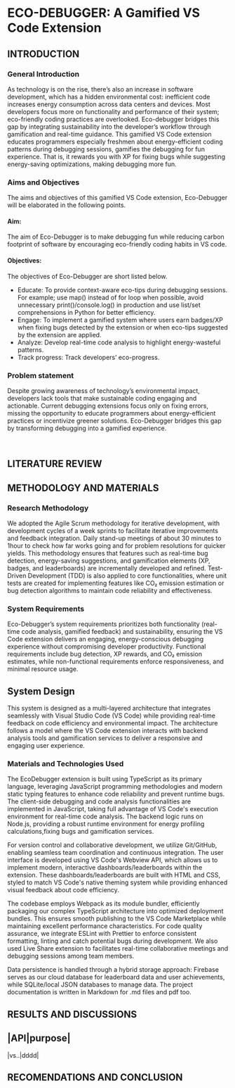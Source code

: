 # ECO-DEBUGGER: A Gamified VS Code Extension




## INTRODUCTION

### General Introduction
As technology is on the rise, there’s also an increase in software development, which has a hidden environmental cost: inefficient code increases energy consumption across data centers and devices. Most developers focus more on functionality and performance of their system; eco-friendly coding practices are overlooked. Eco-debugger bridges this gap by integrating sustainability into the developer’s workflow through gamification and real-time guidance. This gamified VS Code extension educates programmers especially freshmen about energy-efficient coding patterns during debugging sessions, gamifies the debugging for fun experience. That is, it rewards you with XP for fixing bugs while suggesting energy-saving optimizations, making debugging more fun.

### Aims and Objectives
The aims and objectives of this gamified VS Code extension, Eco-Debugger will be elaborated in the following points.
#### Aim:
The aim of Eco-Debugger is to make debugging fun while reducing carbon footprint of software by encouraging eco-friendly coding habits in VS code.
#### Objectives:
The objectives of Eco-Debugger are short listed below.
* Educate: To provide context-aware eco-tips during debugging sessions. For example; use map() instead of for loop when possible, avoid unnecessary print()/console.log() in production and use list/set comprehensions in Python for better efficiency.
* Engage: To implement a gamified system where users earn badges/XP when fixing bugs detected by the extension or when eco-tips suggested by the extension are applied.
* Analyze:  Develop real-time code analysis to highlight energy-wasteful patterns.
* Track progress: Track developers’ eco-progress.

### Problem statement
Despite growing awareness of technology’s environmental impact, developers lack tools that make sustainable coding engaging and actionable. Current debugging extensions focus only on fixing errors, missing the opportunity to educate programmers about energy-efficient practices or incentivize greener solutions. Eco-Debugger bridges this gap by transforming debugging into a gamified experience.

 
## LITERATURE REVIEW

## METHODOLOGY AND MATERIALS
### Research Methodology
We adopted the Agile Scrum methodology for iterative development, with development cycles of a week sprints to facilitate iterative improvements and feedback integration. Daily stand-up meetings of about 30 minutes to 1hour to check how far works going and for problem resolutions for quicker yields. This methodology ensures that features such as real-time bug detection, energy-saving suggestions, and gamification elements (XP, badges, and leaderboards) are incrementally developed and refined. Test-Driven Development (TDD) is also applied to core functionalities, where unit tests are created for implementing features like CO₂ emission estimation or bug detection algorithms to maintain code reliability and effectiveness.


### System Requirements
Eco-Debugger’s system requirements prioritizes both functionality (real-time code analysis, gamified feedback) and sustainability, ensuring the VS Code extension delivers an engaging, energy-conscious debugging experience without compromising developer productivity. Functional requirements include bug detection, XP rewards, and CO₂ emission estimates, while non-functional requirements enforce responsiveness, and minimal resource usage.


## System Design
This system is designed as a multi-layered architecture that integrates seamlessly with Visual Studio Code (VS Code) while providing real-time feedback on code efficiency and environmental impact. The architecture follows a model where the VS Code extension interacts with backend analysis tools and gamification services to deliver a responsive and engaging user experience. 

### Materials and Technologies Used
The EcoDebugger extension is built using TypeScript as its primary language, leveraging  JavaScript programming methodologies and modern static typing features to enhance code reliability and prevent runtime bugs. The client-side debugging and code analysis functionalities are implemented in JavaScript, taking full advantage of VS Code's execution environment for real-time code analysis. The backend logic runs on Node.js, providing a robust runtime environment for energy profiling calculations,fixing bugs and gamification services.

For version control and collaborative development, we utilize Git/GitHub, enabling seamless team coordination and continuous integration. The user interface is developed using VS Code's Webview API, which allows us to implement modern, interactive dashboards/leaderboards within the extension. These dashboards/leaderboards are built with HTML and CSS, styled to match VS Code's native theming system while providing enhanced visual feedback about code efficiency.

The codebase employs Webpack as its module bundler, efficiently packaging our complex TypeScript architecture into optimized deployment bundles. This ensures smooth publishing to the VS Code Marketplace while maintaining excellent performance characteristics. For code quality assurance, we integrate ESLint with Prettier to enforce consistent formatting, linting and  catch potential bugs during development.
We also used Live Share extension to facilitates real-time collaborative meetings and debugging sessions among team members.

Data persistence is handled through a hybrid storage approach: Firebase serves as our cloud database for leaderboard data and user achievements, while SQLite/local JSON databases to manage data. 
The project documentation is written in Markdown for .md files and pdf too. 


## RESULTS AND DISCUSSIONS
|API|purpose|
-
|vs..|dddd|
## RECOMENDATIONS AND CONCLUSION
